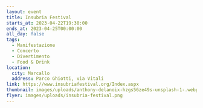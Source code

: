```yaml
---
layout: event
title: Insubria Festival
starts_at: 2023-04-22T19:30:00
ends_at: 2023-04-25T00:00:00
all_day: false
tags:
  - Manifestazione
  - Concerto
  - Divertimento
  - Food & Drink
location:
  city: Marcallo
  address: Parco Ghiotti, via Vitali
link: https://www.insubriafestival.org/Index.aspx
thumbnail: images/uploads/anthony-delanoix-hzgs56ze49s-unsplash-1-.webp
flyer: images/uploads/insubria-festival.png
---
```

